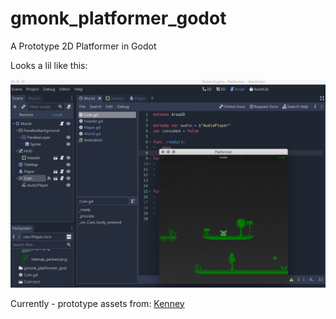 # gmonk_platformer_godot
A Prototype 2D Platformer in Godot

Looks a lil like this:

<IMG SRC="./static_resources/godot.png" width=1200>

Currently - prototype assets from: [Kenney](https://www.patreon.com/kenney/posts?tag=assets)
